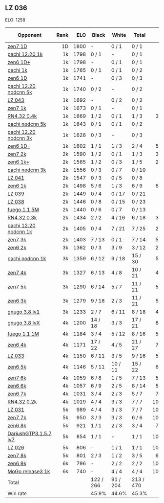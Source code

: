 ## LZ 036 ##

ELO: 1258

Opponent | Rank | ELO | Black | White | Total | Win rate
---------|-----:|----:|-------|-------|-------|-------:
[zen7 1D](zen7%201D.md) | 1D | 1800 | - | 0 / 1 | 0 / 1 | 0.0%
[pachi 12.20 1k](pachi%2012.20%201k.md) | 1k | 1798 | 0 / 1 | - | 0 / 1 | 0.0%
[zen6 1D+](zen6%201D+.md) | 1k | 1798 | - | 0 / 1 | 0 / 1 | 0.0%
[pachi 1k](pachi%201k.md) | 1k | 1765 | 0 / 1 | 0 / 1 | 0 / 2 | 0.0%
[zen6 1D](zen6%201D.md) | 1k | 1741 | - | 0 / 3 | 0 / 3 | 0.0%
[pachi 12.20 nodcnn 5k](pachi%2012.20%20nodcnn%205k.md) | 1k | 1740 | 0 / 2 | - | 0 / 2 | 0.0%
[LZ 043](LZ%20043.md) | 1k | 1692 | - | 0 / 2 | 0 / 2 | 0.0%
[zen7 1k](zen7%201k.md) | 1k | 1673 | 0 / 1 | - | 0 / 1 | 0.0%
[RN4.32 0.4k](RN4.32%200.4k.md) | 1k | 1669 | 1 / 2 | 0 / 1 | 1 / 3 | 33.3%
[pachi nodcnn 5k](pachi%20nodcnn%205k.md) | 1k | 1643 | 0 / 1 | 0 / 1 | 0 / 2 | 0.0%
[pachi 12.20 nodcnn 3k](pachi%2012.20%20nodcnn%203k.md) | 1k | 1628 | 0 / 3 | - | 0 / 3 | 0.0%
[zen6 1D-](zen6%201D-.md) | 1k | 1602 | 1 / 1 | 1 / 3 | 2 / 4 | 50.0%
[zen7 2k](zen7%202k.md) | 2k | 1590 | 1 / 2 | 0 / 1 | 1 / 3 | 33.3%
[zen6 1k+](zen6%201k+.md) | 2k | 1565 | 1 / 2 | 0 / 3 | 1 / 5 | 20.0%
[pachi nodcnn 3k](pachi%20nodcnn%203k.md) | 2k | 1556 | 0 / 3 | 0 / 7 | 0 / 10 | 0.0%
[LZ 041](LZ%20041.md) | 2k | 1547 | 0 / 3 | 0 / 5 | 0 / 8 | 0.0%
[zen6 1k](zen6%201k.md) | 2k | 1498 | 5 / 6 | 1 / 3 | 6 / 9 | 66.7%
[LZ 039](LZ%20039.md) | 2k | 1449 | 0 / 4 | 0 / 17 | 0 / 21 | 0.0%
[LZ 038](LZ%20038.md) | 2k | 1446 | 0 / 8 | 0 / 15 | 0 / 23 | 0.0%
[fuego 1.1 5M](fuego%201.1%205M.md) | 2k | 1440 | 0 / 6 | 0 / 7 | 0 / 13 | 0.0%
[RN4.32 0.3k](RN4.32%200.3k.md) | 2k | 1434 | 2 / 2 | 4 / 16 | 6 / 18 | 33.3%
[pachi 12.20 nodcnn 1k](pachi%2012.20%20nodcnn%201k.md) | 2k | 1405 | 0 / 4 | 7 / 21 | 7 / 25 | 28.0%
[zen7 3k](zen7%203k.md) | 2k | 1403 | 7 / 13 | 0 / 1 | 7 / 14 | 50.0%
[zen6 2k](zen6%202k.md) | 3k | 1362 | 0 / 3 | 3 / 9 | 3 / 12 | 25.0%
[pachi nodcnn 1k](pachi%20nodcnn%201k.md) | 3k | 1359 | 6 / 12 | 9 / 18 | 15 / 30 | 50.0%
[zen7 4k](zen7%204k.md) | 3k | 1327 | 6 / 13 | 4 / 8 | 10 / 21 | 47.6%
[zen7 5k](zen7%205k.md) | 3k | 1290 | 6 / 14 | 5 / 7 | 11 / 21 | 52.4%
[zen6 3k](zen6%203k.md) | 3k | 1279 | 9 / 18 | 2 / 3 | 11 / 21 | 52.4%
[gnugo 3.8 lv1](gnugo%203.8%20lv1.md) | 3k | 1233 | 2 / 7 | 6 / 11 | 8 / 18 | 44.4%
[gnugo 3.8 lvX](gnugo%203.8%20lvX.md) | 4k | 1200 | 14 / 18 | 3 / 3 | 17 / 21 | 81.0%
[fuego 1.1 1M](fuego%201.1%201M.md) | 4k | 1184 | 3 / 4 | 5 / 12 | 8 / 16 | 50.0%
[zen6 4k](zen6%204k.md) | 4k | 1171 | 17 / 22 | 4 / 5 | 21 / 27 | 77.8%
[LZ 033](LZ%20033.md) | 4k | 1150 | 6 / 11 | 3 / 5 | 9 / 16 | 56.3%
[zen6 5k](zen6%205k.md) | 4k | 1146 | 5 / 11 | 10 / 11 | 15 / 22 | 68.2%
[zen7 6k](zen7%206k.md) | 4k | 1059 | 6 / 8 | 1 / 5 | 7 / 13 | 53.8%
[zen6 6k](zen6%206k.md) | 4k | 1057 | 6 / 9 | 2 / 5 | 8 / 14 | 57.1%
[zen6 7k](zen6%207k.md) | 4k | 1031 | 3 / 4 | 2 / 3 | 5 / 7 | 71.4%
[RN4.32 0.2k](RN4.32%200.2k.md) | 4k | 1019 | 4 / 4 | 3 / 3 | 7 / 7 | 100.0%
[LZ 031](LZ%20031.md) | 5k | 989 | 4 / 4 | 3 / 3 | 7 / 7 | 100.0%
[zen7 7k](zen7%207k.md) | 5k | 950 | 3 / 3 | 3 / 3 | 6 / 6 | 100.0%
[zen6 8k](zen6%208k.md) | 5k | 921 | 1 / 1 | 2 / 3 | 3 / 4 | 75.0%
[DariushGTP3.1.5.7 lv7](DariushGTP3.1.5.7%20lv7.md) | 5k | 854 | 1 / 1 | - | 1 / 1 | 100.0%
[LZ 026](LZ%20026.md) | 5k | 806 | - | 1 / 1 | 1 / 1 | 100.0%
[zen7 8k](zen7%208k.md) | 5k | 801 | 2 / 3 | 1 / 2 | 3 / 5 | 60.0%
[zen6 9k](zen6%209k.md) | 6k | 796 | - | 2 / 2 | 2 / 2 | 100.0%
[MoGo release3 1k](MoGo%20release3%201k.md) | 6k | 740 | - | 4 / 4 | 4 / 4 | 100.0%
Total | | | 122 / 266 | 91 / 204 | 213 / 470 | 
Win rate| | | 45.9% | 44.6% | 45.3% | 
